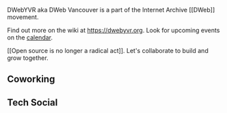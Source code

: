---
---
DWebYVR aka DWeb Vancouver is a part of the Internet Archive [[DWeb]] movement.

Find out more on the wiki at <https://dwebyvr.org>. Look for upcoming events on the [calendar](https://dwebyvr.org/wiki/Calendar).

[[Open source is no longer a radical act]]. Let's collaborate to build and grow together.

## Coworking


## Tech Social